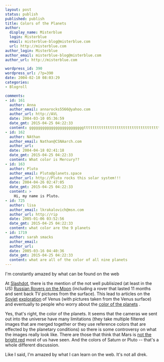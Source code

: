 ```yaml
---
layout: post
status: publish
published: publish
title: Colors of the Planets
author:
  display_name: Misterblue
  login: Misterblue
  email: misterblue-blog@misterblue.com
  url: http://misterblue.com
author_login: Misterblue
author_email: misterblue-blog@misterblue.com
author_url: http://misterblue.com

wordpress_id: 390
wordpress_url: /?p=390
date: 2004-02-10 08:03:29
categories:
- Blogroll

comments:
- id: 161
  author: Anna
  author_email: annarocks5566@yahoo.com
  author_url: http://AVL
  date: 2004-03-10 05:36:59
  date_gmt: 2015-04-25 04:22:33
  content: gggggggggggggggggggggggggtttttttttttttttttttttttttttttttttttttttttttttttttttttttttttttttttttttt
- id: 162
  author: NAthan
  author_email: Nathan@CSNAarch.com
  author_url: 
  date: 2004-04-18 02:41:18
  date_gmt: 2015-04-25 04:22:33
  content: What color is Mercury??
- id: 163
  author: Pluto
  author_email: Pluto@planets.space
  author_url: http://Pluto rocks this solar system!!!
  date: 2004-04-26 02:47:05
  date_gmt: 2015-04-25 04:22:33
  content: >
    Hi, my name is Pluto.
- id: 725
  author: lisa
  author_email: lkrakalovich@msn.com
  author_url: http://rip
  date: 2005-01-06 03:52:56
  date_gmt: 2015-04-25 04:22:33
  content: what color are the 9 planets
- id: 1719
  author: sarah smacks
  author_email: 
  author_url: 
  date: 2005-03-16 04:40:36
  date_gmt: 2015-04-25 04:22:33
  content: what are all of the color of all nine planets
---
```

<p>
I'm constantly amazed by what can be found on the web
</p>
<p>
At
<a href="http://slashdot.org/">Slashdot</a>,
there is the mention of the not well publisized (at least in the US)
<a href="http://science.slashdot.org/article.pl?sid=04/02/10/2044223&mode=thread&tid=134&tid=160">
Russian Rovers on the Moon</a> (including a rover that lasted 11 months and sent back TV pictures from the surface).
This lead to articles on the
<a href="http://science.slashdot.org/article.pl?sid=04/02/10/2044223&mode=thread&tid=134&tid=160">
Soviet</a> 
<a href="http://nssdc.gsfc.nasa.gov/planetary/venera.html">exploration</a>
of Venus (with pictures taken from the Venus surface)
and eventually to people who
worry about the
<a href="http://www.donaldedavis.com/2002_addons/SSYCOLRS.html">
color of the planets</a>
.
</p>
<p>
Yes,  that's right, the color of the planets.
It seems that the cameras we sent out into the universe have many
limitations (they take multiple filtered images that are merged together
or they use reference colors that are effected by the planetary conditions)
so there is some controversy on what the images really look like.
There are those that think that Mars is 
<a href="http://www.donaldedavis.com/PARTS/MARSCLRS.html">
not the bright red</a>
most of us have seen.
And the colors of Saturn or Pluto -- that's a whole different discussion.
</p>
<p>
Like I said, I'm amazed by what I can learn on the web.
It's not all drek.
</p>
